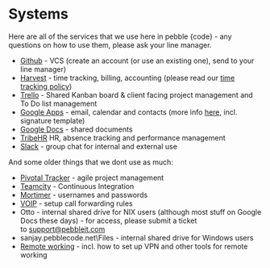 # Systems

Here are all of the services that we use here in pebble {code} - any questions on how to use them, please ask your line manager. 

- [Github](https://github.com/pebblecode) - VCS (create an account (or use an existing one), send to your line manager)
- [Harvest](https://pebblecode.harvestapp.com/time) - time tracking, billing, accounting (please read our [time tracking policy](https://sites.google.com/a/pebblecode.com/wiki/people/policies/time-tracking))
- [Trello](trello.com) - Shared Kanban board & client facing project management and To Do list management
- [Google Apps](https://mail.google.com/a/pebblecode.com) - email, calendar and contacts (more info [here](https://sites.google.com/a/pebblecode.com/wiki/systems/email), incl. signature template)
- [Google Docs](https://docs.google.com/a/pebblecode.com) - shared documents
- [TribeHR](https://pebblecode.mytribehr.com/) HR, absence tracking and performance management
- [Slack](pebblecode.slack.com) - group chat for internal and external use


And some older things that we dont use as much:

- [Pivotal Tracker](https://www.google.com/url?q=https%3A%2F%2Fwww.pivotaltracker.com%2F&sa=D&sntz=1&usg=AFrqEzekbe7az-MA1ADSTJRYfrW8g4jfpw) - agile project management
- [Teamcity](http://www.google.com/url?q=http%3A%2F%2Fsanjay.pebblecode.net%3A8080&sa=D&sntz=1&usg=AFrqEzePqB-iNoAmCTNCJQIaIspYB_kAng) - Continuous Integration
- [Mortimer](https://www.google.com/url?q=https%3A%2F%2Fmortimer.apu.pebbleit.com%2Flogin&sa=D&sntz=1&usg=AFrqEzcQ2mbdAcMpHmWb4nOyGtSQTL9huA) - usernames and passwords
- [VOIP](http://www.google.com/url?q=http%3A%2F%2Fvoip.pebbleit.com%2Fmyphone%2Flogin%2F&sa=D&sntz=1&usg=AFrqEzcI2rQReLspraxxe5cuz1U0Xeg4_A) - setup call forwarding rules
- Otto - internal shared drive for NIX users (although most stuff on Google Docs these days) - for access, please submit a ticket to [support@pebbleit.com](mailto:support@pebbleit.com)
- sanjay.pebblecode.net\Files - internal shared drive for Windows users
- [Remote working](https://sites.google.com/a/pebblecode.com/wiki/systems/remote-working) - incl. how to set up VPN and other tools for remote working
